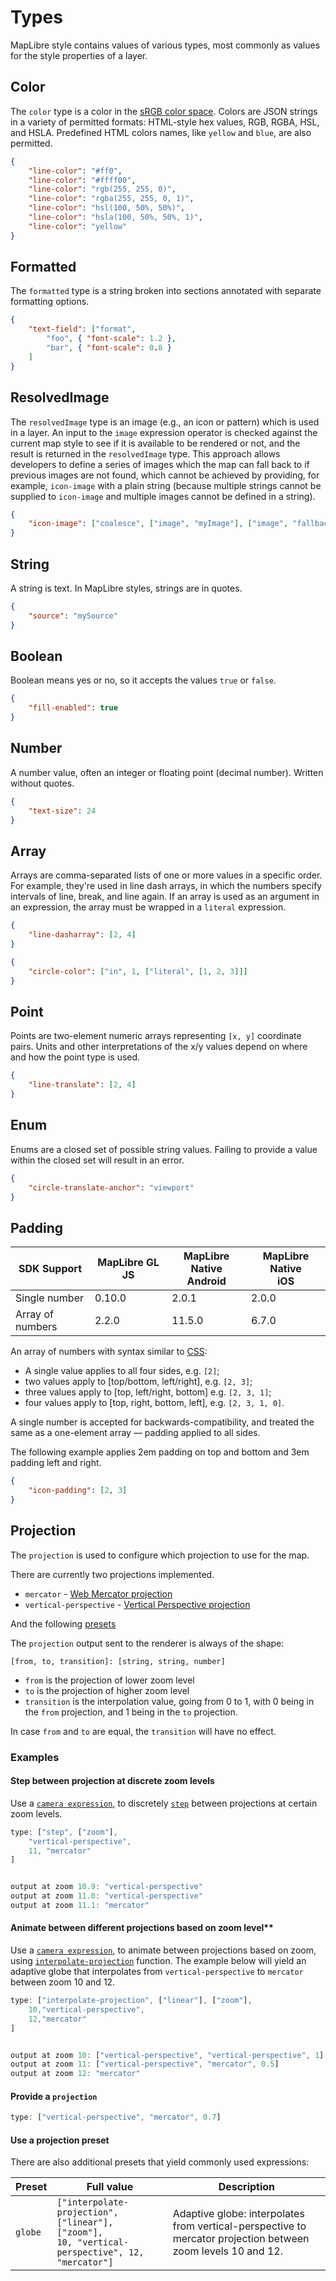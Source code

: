 # Types

MapLibre style contains values of various types, most commonly as values for the style properties of a layer.

## Color

The `color` type is a color in the [sRGB color space](https://en.wikipedia.org/wiki/SRGB). Colors are JSON strings in a variety of permitted formats: HTML-style hex values, RGB, RGBA, HSL, and HSLA. Predefined HTML colors names, like `yellow` and `blue`, are also permitted.

```json
{
    "line-color": "#ff0",
    "line-color": "#ffff00",
    "line-color": "rgb(255, 255, 0)",
    "line-color": "rgba(255, 255, 0, 1)",
    "line-color": "hsl(100, 50%, 50%)",
    "line-color": "hsla(100, 50%, 50%, 1)",
    "line-color": "yellow"
}
```

## Formatted

The `formatted` type is a string broken into sections annotated with separate formatting options.

```json
{
    "text-field": ["format",
        "foo", { "font-scale": 1.2 },
        "bar", { "font-scale": 0.8 }
    ]
}
```


## ResolvedImage

The `resolvedImage` type is an image (e.g., an icon or pattern) which is used in a layer. An input to the `image` expression operator is checked against the current map style to see if it is available to be rendered or not, and the result is returned in the `resolvedImage` type. This approach allows developers to define a series of images which the map can fall back to if previous images are not found, which cannot be achieved by providing, for example, `icon-image` with a plain string (because multiple strings cannot be supplied to `icon-image` and multiple images cannot be defined in a string).

```json
{
    "icon-image": ["coalesce", ["image", "myImage"], ["image", "fallbackImage"]]
}
```


## String

A string is text. In MapLibre styles, strings are in quotes.

```json
{
    "source": "mySource"
}
```


## Boolean

Boolean means yes or no, so it accepts the values `true` or `false`.

```json
{
    "fill-enabled": true
}
```


## Number

A number value, often an integer or floating point (decimal number). Written without quotes.

```json
{
    "text-size": 24
}
```


## Array

Arrays are comma-separated lists of one or more values in a specific order. For example, they're used in line dash arrays, in which the numbers specify intervals of line, break, and line again. If an array is used as an argument in an expression, the array must be wrapped in a `literal` expression.

```json
{
    "line-dasharray": [2, 4]
}

{
    "circle-color": ["in", 1, ["literal", [1, 2, 3]]]
}
```

## Point

Points are two-element numeric arrays representing `[x, y]` coordinate pairs. Units and other interpretations of the x/y values depend on where and how the point type is used.

```json
{
    "line-translate": [2, 4]
}
```

## Enum

Enums are a closed set of possible string values. Failing to provide a value within the closed set will result in an error.

```json
{
    "circle-translate-anchor": "viewport"
}
```

## Padding

|SDK Support|MapLibre GL JS|MapLibre Native<br>Android|MapLibre Native<br>iOS|
|-----------|--------------|-----------|-------|
|Single number| 0.10.0 | 2.0.1 | 2.0.0 |
|Array of numbers| 2.2.0 | 11.5.0 | 6.7.0 |

An array of numbers with syntax similar to [CSS](https://developer.mozilla.org/en-US/docs/Web/CSS/padding):

- A single value applies to all four sides, e.g. `[2]`;
- two values apply to [top/bottom, left/right], e.g. `[2, 3]`;
- three values apply to [top, left/right, bottom] e.g. `[2, 3, 1]`;
- four values apply to [top, right, bottom, left], e.g. `[2, 3, 1, 0]`.

A single number is accepted for backwards-compatibility, and treated the same as a one-element array — padding applied to all sides.

The following example applies 2em padding on top and bottom and 3em padding left and right.

```json
{
    "icon-padding": [2, 3]
}
```

## Projection

The `projection` is used to configure which projection to use for the map.

There are currently two projections implemented.

- `mercator` - [Web Mercator projection](https://en.wikipedia.org/wiki/Web_Mercator_projection)
- `vertical-perspective` - [Vertical Perspective projection](https://en.wikipedia.org/wiki/General_Perspective_projection)

And the following [presets](#use-a-projection-preset)

The `projection` output sent to the renderer is always of the shape:

`[from, to, transition]: [string, string, number]`

- `from` is the projection of lower zoom level
- `to` is the projection of higher zoom level
- `transition` is the interpolation value, going from 0 to 1, with 0 being in the `from` projection, and 1 being in the `to` projection.

In case `from` and `to` are equal, the `transition` will have no effect.

### Examples

#### Step between projection at discrete zoom levels

Use a [`camera expression`](./expressions.md#camera-expressions), to discretely [`step`](./expressions.md#step) between projections at certain zoom levels.


```ts
type: ["step", ["zoom"],
    "vertical-perspective",
    11, "mercator"
]


output at zoom 10.9: "vertical-perspective"
output at zoom 11.0: "vertical-perspective"
output at zoom 11.1: "mercator"
```

#### Animate between different projections based on zoom level**

Use a [`camera expression`](./expressions.md#camera-expressions), to animate between projections based on zoom, using [`interpolate-projection`](./expressions.md#interpolate-projection) function. The example below will yield an adaptive globe that interpolates from `vertical-perspective` to `mercator` between zoom 10 and 12.

```ts
type: ["interpolate-projection", ["linear"], ["zoom"],
    10,"vertical-perspective",
    12,"mercator"
]


output at zoom 10: ["vertical-perspective", "vertical-perspective", 1]
output at zoom 11: ["vertical-perspective", "mercator", 0.5]
output at zoom 12: "mercator"
```


#### Provide a `projection` 

```ts
type: ["vertical-perspective", "mercator", 0.7]
```

#### Use a projection preset

There are also additional presets that yield commonly used expressions:


| Preset | Full value | Description |
|--------|------------|-------------|
| `globe` | `["interpolate-projection", ["linear"], ["zoom"],`<br>`10, "vertical-perspective", 12, "mercator"]` | Adaptive globe: interpolates from vertical-perspective to mercator projection between zoom levels 10 and 12. |
